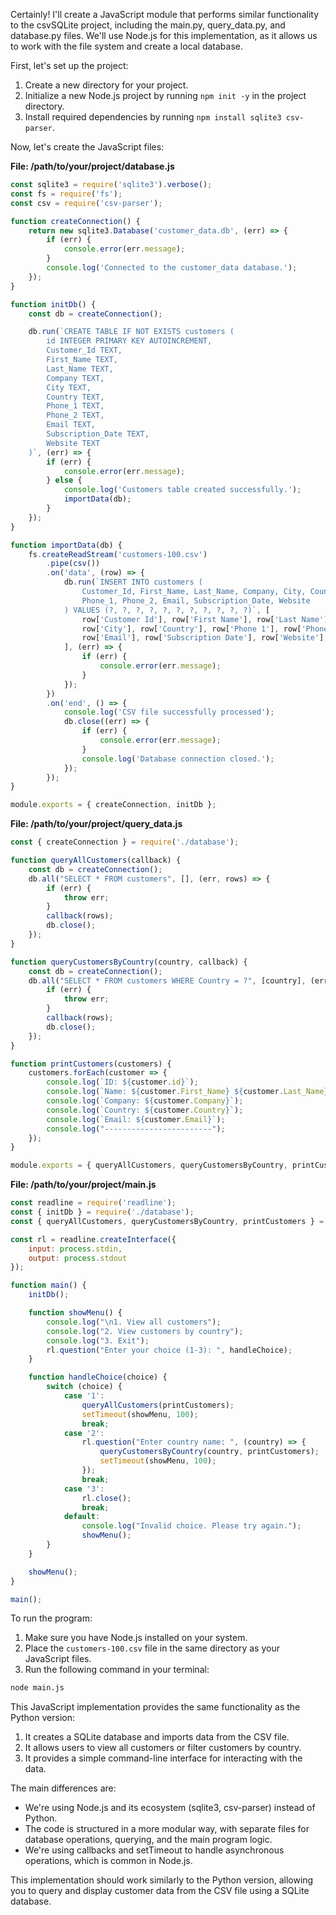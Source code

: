 Certainly! I'll create a JavaScript module that performs similar functionality to the csvSQLite project, including the main.py, query_data.py, and database.py files. We'll use Node.js for this implementation, as it allows us to work with the file system and create a local database.

First, let's set up the project:

1. Create a new directory for your project.
2. Initialize a new Node.js project by running `npm init -y` in the project directory.
3. Install required dependencies by running `npm install sqlite3 csv-parser`.

Now, let's create the JavaScript files:

**File: /path/to/your/project/database.js**
```javascript
const sqlite3 = require('sqlite3').verbose();
const fs = require('fs');
const csv = require('csv-parser');

function createConnection() {
    return new sqlite3.Database('customer_data.db', (err) => {
        if (err) {
            console.error(err.message);
        }
        console.log('Connected to the customer_data database.');
    });
}

function initDb() {
    const db = createConnection();

    db.run(`CREATE TABLE IF NOT EXISTS customers (
        id INTEGER PRIMARY KEY AUTOINCREMENT,
        Customer_Id TEXT,
        First_Name TEXT,
        Last_Name TEXT,
        Company TEXT,
        City TEXT,
        Country TEXT,
        Phone_1 TEXT,
        Phone_2 TEXT,
        Email TEXT,
        Subscription_Date TEXT,
        Website TEXT
    )`, (err) => {
        if (err) {
            console.error(err.message);
        } else {
            console.log('Customers table created successfully.');
            importData(db);
        }
    });
}

function importData(db) {
    fs.createReadStream('customers-100.csv')
        .pipe(csv())
        .on('data', (row) => {
            db.run(`INSERT INTO customers (
                Customer_Id, First_Name, Last_Name, Company, City, Country, 
                Phone_1, Phone_2, Email, Subscription_Date, Website
            ) VALUES (?, ?, ?, ?, ?, ?, ?, ?, ?, ?, ?)`, [
                row['Customer Id'], row['First Name'], row['Last Name'], row['Company'],
                row['City'], row['Country'], row['Phone 1'], row['Phone 2'],
                row['Email'], row['Subscription Date'], row['Website']
            ], (err) => {
                if (err) {
                    console.error(err.message);
                }
            });
        })
        .on('end', () => {
            console.log('CSV file successfully processed');
            db.close((err) => {
                if (err) {
                    console.error(err.message);
                }
                console.log('Database connection closed.');
            });
        });
}

module.exports = { createConnection, initDb };
```

**File: /path/to/your/project/query_data.js**
```javascript
const { createConnection } = require('./database');

function queryAllCustomers(callback) {
    const db = createConnection();
    db.all("SELECT * FROM customers", [], (err, rows) => {
        if (err) {
            throw err;
        }
        callback(rows);
        db.close();
    });
}

function queryCustomersByCountry(country, callback) {
    const db = createConnection();
    db.all("SELECT * FROM customers WHERE Country = ?", [country], (err, rows) => {
        if (err) {
            throw err;
        }
        callback(rows);
        db.close();
    });
}

function printCustomers(customers) {
    customers.forEach(customer => {
        console.log(`ID: ${customer.id}`);
        console.log(`Name: ${customer.First_Name} ${customer.Last_Name}`);
        console.log(`Company: ${customer.Company}`);
        console.log(`Country: ${customer.Country}`);
        console.log(`Email: ${customer.Email}`);
        console.log("------------------------");
    });
}

module.exports = { queryAllCustomers, queryCustomersByCountry, printCustomers };
```

**File: /path/to/your/project/main.js**
```javascript
const readline = require('readline');
const { initDb } = require('./database');
const { queryAllCustomers, queryCustomersByCountry, printCustomers } = require('./query_data');

const rl = readline.createInterface({
    input: process.stdin,
    output: process.stdout
});

function main() {
    initDb();

    function showMenu() {
        console.log("\n1. View all customers");
        console.log("2. View customers by country");
        console.log("3. Exit");
        rl.question("Enter your choice (1-3): ", handleChoice);
    }

    function handleChoice(choice) {
        switch (choice) {
            case '1':
                queryAllCustomers(printCustomers);
                setTimeout(showMenu, 100);
                break;
            case '2':
                rl.question("Enter country name: ", (country) => {
                    queryCustomersByCountry(country, printCustomers);
                    setTimeout(showMenu, 100);
                });
                break;
            case '3':
                rl.close();
                break;
            default:
                console.log("Invalid choice. Please try again.");
                showMenu();
        }
    }

    showMenu();
}

main();
```

To run the program:

1. Make sure you have Node.js installed on your system.
2. Place the `customers-100.csv` file in the same directory as your JavaScript files.
3. Run the following command in your terminal:

```bash
node main.js
```

This JavaScript implementation provides the same functionality as the Python version:

1. It creates a SQLite database and imports data from the CSV file.
2. It allows users to view all customers or filter customers by country.
3. It provides a simple command-line interface for interacting with the data.

The main differences are:

- We're using Node.js and its ecosystem (sqlite3, csv-parser) instead of Python.
- The code is structured in a more modular way, with separate files for database operations, querying, and the main program logic.
- We're using callbacks and setTimeout to handle asynchronous operations, which is common in Node.js.

This implementation should work similarly to the Python version, allowing you to query and display customer data from the CSV file using a SQLite database.
